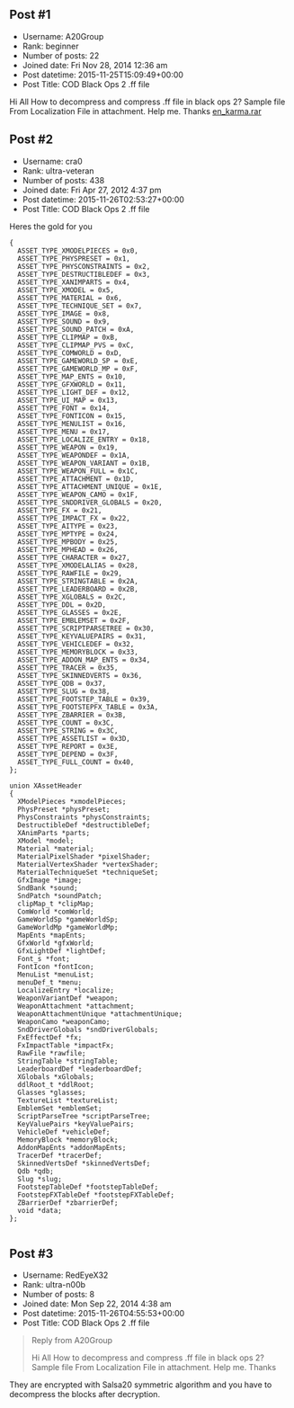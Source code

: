 ## Post #1
- Username: A20Group
- Rank: beginner
- Number of posts: 22
- Joined date: Fri Nov 28, 2014 12:36 am
- Post datetime: 2015-11-25T15:09:49+00:00
- Post Title: COD Black Ops 2 .ff file

Hi All
How to decompress and compress .ff file in black ops 2?
Sample file From Localization File in attachment.
Help me.
Thanks
[en_karma.rar](https://xentaxbackup.github.io/file/10071_en_karma.rar)
## Post #2
- Username: cra0
- Rank: ultra-veteran
- Number of posts: 438
- Joined date: Fri Apr 27, 2012 4:37 pm
- Post datetime: 2015-11-26T02:53:27+00:00
- Post Title: COD Black Ops 2 .ff file

Heres the gold for you

```
{
  ASSET_TYPE_XMODELPIECES = 0x0,
  ASSET_TYPE_PHYSPRESET = 0x1,
  ASSET_TYPE_PHYSCONSTRAINTS = 0x2,
  ASSET_TYPE_DESTRUCTIBLEDEF = 0x3,
  ASSET_TYPE_XANIMPARTS = 0x4,
  ASSET_TYPE_XMODEL = 0x5,
  ASSET_TYPE_MATERIAL = 0x6,
  ASSET_TYPE_TECHNIQUE_SET = 0x7,
  ASSET_TYPE_IMAGE = 0x8,
  ASSET_TYPE_SOUND = 0x9,
  ASSET_TYPE_SOUND_PATCH = 0xA,
  ASSET_TYPE_CLIPMAP = 0xB,
  ASSET_TYPE_CLIPMAP_PVS = 0xC,
  ASSET_TYPE_COMWORLD = 0xD,
  ASSET_TYPE_GAMEWORLD_SP = 0xE,
  ASSET_TYPE_GAMEWORLD_MP = 0xF,
  ASSET_TYPE_MAP_ENTS = 0x10,
  ASSET_TYPE_GFXWORLD = 0x11,
  ASSET_TYPE_LIGHT_DEF = 0x12,
  ASSET_TYPE_UI_MAP = 0x13,
  ASSET_TYPE_FONT = 0x14,
  ASSET_TYPE_FONTICON = 0x15,
  ASSET_TYPE_MENULIST = 0x16,
  ASSET_TYPE_MENU = 0x17,
  ASSET_TYPE_LOCALIZE_ENTRY = 0x18,
  ASSET_TYPE_WEAPON = 0x19,
  ASSET_TYPE_WEAPONDEF = 0x1A,
  ASSET_TYPE_WEAPON_VARIANT = 0x1B,
  ASSET_TYPE_WEAPON_FULL = 0x1C,
  ASSET_TYPE_ATTACHMENT = 0x1D,
  ASSET_TYPE_ATTACHMENT_UNIQUE = 0x1E,
  ASSET_TYPE_WEAPON_CAMO = 0x1F,
  ASSET_TYPE_SNDDRIVER_GLOBALS = 0x20,
  ASSET_TYPE_FX = 0x21,
  ASSET_TYPE_IMPACT_FX = 0x22,
  ASSET_TYPE_AITYPE = 0x23,
  ASSET_TYPE_MPTYPE = 0x24,
  ASSET_TYPE_MPBODY = 0x25,
  ASSET_TYPE_MPHEAD = 0x26,
  ASSET_TYPE_CHARACTER = 0x27,
  ASSET_TYPE_XMODELALIAS = 0x28,
  ASSET_TYPE_RAWFILE = 0x29,
  ASSET_TYPE_STRINGTABLE = 0x2A,
  ASSET_TYPE_LEADERBOARD = 0x2B,
  ASSET_TYPE_XGLOBALS = 0x2C,
  ASSET_TYPE_DDL = 0x2D,
  ASSET_TYPE_GLASSES = 0x2E,
  ASSET_TYPE_EMBLEMSET = 0x2F,
  ASSET_TYPE_SCRIPTPARSETREE = 0x30,
  ASSET_TYPE_KEYVALUEPAIRS = 0x31,
  ASSET_TYPE_VEHICLEDEF = 0x32,
  ASSET_TYPE_MEMORYBLOCK = 0x33,
  ASSET_TYPE_ADDON_MAP_ENTS = 0x34,
  ASSET_TYPE_TRACER = 0x35,
  ASSET_TYPE_SKINNEDVERTS = 0x36,
  ASSET_TYPE_QDB = 0x37,
  ASSET_TYPE_SLUG = 0x38,
  ASSET_TYPE_FOOTSTEP_TABLE = 0x39,
  ASSET_TYPE_FOOTSTEPFX_TABLE = 0x3A,
  ASSET_TYPE_ZBARRIER = 0x3B,
  ASSET_TYPE_COUNT = 0x3C,
  ASSET_TYPE_STRING = 0x3C,
  ASSET_TYPE_ASSETLIST = 0x3D,
  ASSET_TYPE_REPORT = 0x3E,
  ASSET_TYPE_DEPEND = 0x3F,
  ASSET_TYPE_FULL_COUNT = 0x40,
};

union XAssetHeader
{
  XModelPieces *xmodelPieces;
  PhysPreset *physPreset;
  PhysConstraints *physConstraints;
  DestructibleDef *destructibleDef;
  XAnimParts *parts;
  XModel *model;
  Material *material;
  MaterialPixelShader *pixelShader;
  MaterialVertexShader *vertexShader;
  MaterialTechniqueSet *techniqueSet;
  GfxImage *image;
  SndBank *sound;
  SndPatch *soundPatch;
  clipMap_t *clipMap;
  ComWorld *comWorld;
  GameWorldSp *gameWorldSp;
  GameWorldMp *gameWorldMp;
  MapEnts *mapEnts;
  GfxWorld *gfxWorld;
  GfxLightDef *lightDef;
  Font_s *font;
  FontIcon *fontIcon;
  MenuList *menuList;
  menuDef_t *menu;
  LocalizeEntry *localize;
  WeaponVariantDef *weapon;
  WeaponAttachment *attachment;
  WeaponAttachmentUnique *attachmentUnique;
  WeaponCamo *weaponCamo;
  SndDriverGlobals *sndDriverGlobals;
  FxEffectDef *fx;
  FxImpactTable *impactFx;
  RawFile *rawfile;
  StringTable *stringTable;
  LeaderboardDef *leaderboardDef;
  XGlobals *xGlobals;
  ddlRoot_t *ddlRoot;
  Glasses *glasses;
  TextureList *textureList;
  EmblemSet *emblemSet;
  ScriptParseTree *scriptParseTree;
  KeyValuePairs *keyValuePairs;
  VehicleDef *vehicleDef;
  MemoryBlock *memoryBlock;
  AddonMapEnts *addonMapEnts;
  TracerDef *tracerDef;
  SkinnedVertsDef *skinnedVertsDef;
  Qdb *qdb;
  Slug *slug;
  FootstepTableDef *footstepTableDef;
  FootstepFXTableDef *footstepFXTableDef;
  ZBarrierDef *zbarrierDef;
  void *data;
};


```
## Post #3
- Username: RedEyeX32
- Rank: ultra-n00b
- Number of posts: 8
- Joined date: Mon Sep 22, 2014 4:38 am
- Post datetime: 2015-11-26T04:55:53+00:00
- Post Title: COD Black Ops 2 .ff file

> Reply from A20Group
>
> Hi All
How to decompress and compress .ff file in black ops 2?
Sample file From Localization File in attachment.
Help me.
Thanks

They are encrypted with Salsa20 symmetric algorithm and you have to decompress the blocks after decryption.
